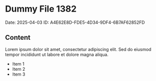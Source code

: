 # Dummy File 1382

Date: 2025-04-03
ID: A4E62E8D-FDE5-4D34-9DF4-6B7AF62852FD

## Content

Lorem ipsum dolor sit amet, consectetur adipiscing elit.
Sed do eiusmod tempor incididunt ut labore et dolore magna aliqua.

* Item 1
* Item 2
* Item 3
